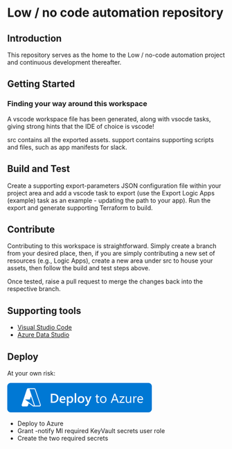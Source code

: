 # Low / no code automation repository

## Introduction

This repository serves as the home to the Low / no-code automation project and continuous development thereafter.

## Getting Started

### Finding your way around this workspace

A vscode workspace file has been generated, along with vsocde tasks, giving strong hints that the IDE of choice is vscode!

src contains all the exported assets.
support contains supporting scripts and files, such as app manifests for slack.

## Build and Test

Create a supporting export-parameters JSON configuration file within your project area and add a vscode task to export (use the Export Logic Apps (example) task as an example - updating the path to your app). Run the export and generate supporting Terraform to build.

## Contribute

Contributing to this workspace is straightforward. Simply create a branch from your desired place, then, if you are simply contributing a new set of resources (e.g., Logic Apps), create a new area under src to house your assets, then follow the build and test steps above.

Once tested, raise a pull request to merge the changes back into the respective branch.

## Supporting tools

- [Visual Studio Code](https://https://code.visualstudio.com/download)
- [Azure Data Studio](https://learn.microsoft.com/en-gb/sql/azure-data-studio/download-azure-data-studio#download-azure-data-studio)

## Deploy

At your own risk:

[![Deploy Samples To Azure](https://raw.githubusercontent.com/Azure/azure-quickstart-templates/master/1-CONTRIBUTION-GUIDE/images/deploytoazure.svg?sanitize=true)](https://portal.azure.com/#create/Microsoft.Template/uri/https%3A%2F%2Fraw.githubusercontent.com%2Fcm-cs%2Flowcodesamples%2Fmain%2Fsrc%2F_examples%2Farm-templates%2FazureDeploy.json)

- Deploy to Azure
- Grant -notify MI required KeyVault secrets user role
- Create the two required secrets
